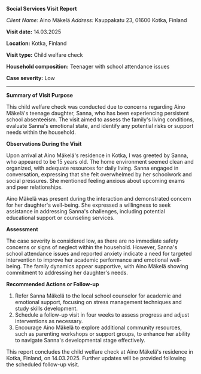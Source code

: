 **Social Services Visit Report**

*Client Name:* Aino Mäkelä
*Address:* Kauppakatu 23, 01600 Kotka, Finland

**Visit date:** 14.03.2025

**Location:** Kotka, Finland

**Visit type:** Child welfare check

**Household composition:** Teenager with school attendance issues

**Case severity:** Low

---

**Summary of Visit Purpose**

This child welfare check was conducted due to concerns regarding Aino Mäkelä's teenage daughter, Sanna, who has been experiencing persistent school absenteeism. The visit aimed to assess the family's living conditions, evaluate Sanna's emotional state, and identify any potential risks or support needs within the household.

**Observations During the Visit**

Upon arrival at Aino Mäkelä's residence in Kotka, I was greeted by Sanna, who appeared to be 15 years old. The home environment seemed clean and organized, with adequate resources for daily living. Sanna engaged in conversation, expressing that she felt overwhelmed by her schoolwork and social pressures. She mentioned feeling anxious about upcoming exams and peer relationships.

Aino Mäkelä was present during the interaction and demonstrated concern for her daughter's well-being. She expressed a willingness to seek assistance in addressing Sanna's challenges, including potential educational support or counseling services.

**Assessment**

The case severity is considered low, as there are no immediate safety concerns or signs of neglect within the household. However, Sanna's school attendance issues and reported anxiety indicate a need for targeted intervention to improve her academic performance and emotional well-being. The family dynamics appear supportive, with Aino Mäkelä showing commitment to addressing her daughter's needs.

**Recommended Actions or Follow-up**

1. Refer Sanna Mäkelä to the local school counselor for academic and emotional support, focusing on stress management techniques and study skills development.
2. Schedule a follow-up visit in four weeks to assess progress and adjust interventions as necessary.
3. Encourage Aino Mäkelä to explore additional community resources, such as parenting workshops or support groups, to enhance her ability to navigate Sanna's developmental stage effectively.

This report concludes the child welfare check at Aino Mäkelä's residence in Kotka, Finland, on 14.03.2025. Further updates will be provided following the scheduled follow-up visit.